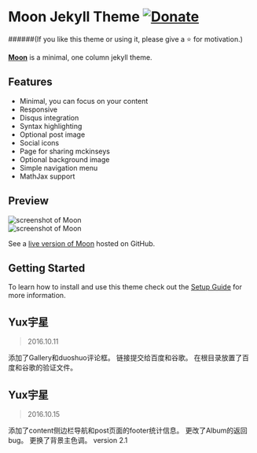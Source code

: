 # Moon Jekyll Theme [![Donate](https://img.shields.io/badge/paypal-donate-blue.svg)](https://www.paypal.me/taylantatli/0usd)

######(If you like this theme or using it, please give a :star: for motivation.)

**[Moon](http://taylantatli.github.io/Moon)** is a minimal, one column jekyll theme.

## Features
* Minimal, you can focus on your content
* Responsive
* Disqus integration
* Syntax highlighting
* Optional post image
* Social icons
* Page for sharing mckinseys
* Optional background image
* Simple navigation menu
* MathJax support

## Preview

![screenshot of Moon](https://cloud.githubusercontent.com/assets/754514/14509720/61c61058-01d6-11e6-93ab-0918515ecd56.png)    
![screenshot of Moon](https://cloud.githubusercontent.com/assets/754514/14509716/61ac6c8e-01d6-11e6-879f-8308883de790.png)

See a [live version of Moon](http://taylantatli.github.io/Moon) hosted on GitHub.

## Getting Started

To learn how to install and use this theme check out the [Setup Guide](http://taylantatli.me/Moon/moon-theme/) for more information.

## Yux宇星
> 2016.10.11

添加了Gallery和duoshuo评论框。
链接提交给百度和谷歌。
在根目录放置了百度和谷歌的验证文件。



## Yux宇星
> 2016.10.15

添加了content侧边栏导航和post页面的footer统计信息。
更改了Album的返回bug。
更换了背景主色调。
version 2.1



